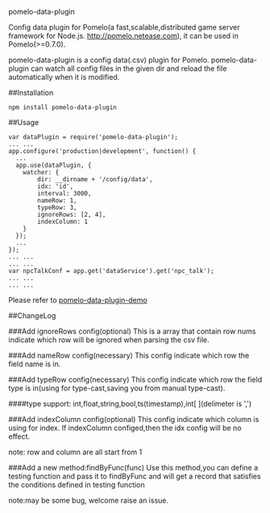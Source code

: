 pomelo-data-plugin

Config data plugin for Pomelo(a fast,scalable,distributed game server framework for Node.js. http://pomelo.netease.com), it can be used in Pomelo(>=0.7.0).

pomelo-data-plugin is a config data(.csv) plugin for Pomelo. pomelo-data-plugin can watch all config files in the given dir and reload the file automatically when it is modified.

##Installation

```
npm install pomelo-data-plugin
```

##Usage

```
var dataPlugin = require('pomelo-data-plugin');
... ...
app.configure('production|development', function() {
  ...
  app.use(dataPlugin, {
    watcher: {
        dir: __dirname + '/config/data',
        idx: 'id',
        interval: 3000,
        nameRow: 1,
        typeRow: 3,
        ignoreRows: [2, 4],
        indexColumn: 1
    }
  });
  ...
});
... ...
... ...
var npcTalkConf = app.get('dataService').get('npc_talk');
... ...
... ...
```

Please refer to [pomelo-data-plugin-demo](https://github.com/palmtoy/pomelo-data-plugin-demo)

##ChangeLog

###Add ignoreRows config(optional)
This is a array that contain row nums indicate which row will be ignored when parsing the csv file.

###Add nameRow config(necessary)
This config indicate which row the field name is in.

###Add typeRow config(necessary)
This config indicate which row the field type is in(using for type-cast,saving you from manual type-cast).

####type support:
int,float,string,bool,ts(timestamp),int[ ](delimeter is ',')

###Add indexColumn config(optional)
This config indicate which column is using for index. If indexColumn configed,then the idx config will be no effect.

note: row and column are all start from 1

###Add a new method:findByFunc(func) 
Use this method,you can define a testing function and pass it to findByFunc and will get a record that satisfies the conditions defined in testing function 

note:may be some bug, welcome raise an issue.

